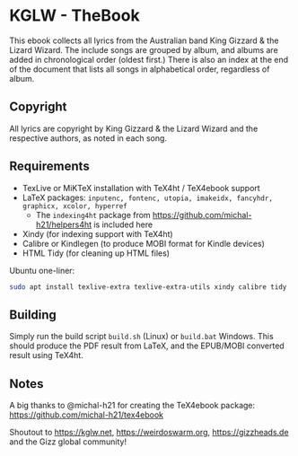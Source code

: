 # KGLW - TheBook

This ebook collects all lyrics from the Australian band King Gizzard & the Lizard Wizard.
The include songs are grouped by album, and albums are added in chronological order (oldest first.)
There is also an index at the end of the document that lists all songs in alphabetical order, regardless of album.

## Copyright

All lyrics are copyright by King Gizzard & the Lizard Wizard and the respective authors, as noted in each song.

## Requirements

* TexLive or MiKTeX installation with TeX4ht / TeX4ebook support
* LaTeX packages: `inputenc, fontenc, utopia, imakeidx, fancyhdr, graphicx, xcolor, hyperref`
  * The `indexing4ht` package from https://github.com/michal-h21/helpers4ht is included here
* Xindy (for indexing support with TeX4ht)
* Calibre or Kindlegen (to produce MOBI format for Kindle devices)
* HTML Tidy (for cleaning up HTML files)

Ubuntu one-liner:

```sh
sudo apt install texlive-extra texlive-extra-utils xindy calibre tidy
```

## Building

Simply run the build script `build.sh` (Linux) or `build.bat` Windows.
This should produce the PDF result from LaTeX, and the EPUB/MOBI converted result using TeX4ht.

## Notes

A big thanks to @michal-h21 for creating the TeX4ebook package: https://github.com/michal-h21/tex4ebook

Shoutout to https://kglw.net, https://weirdoswarm.org, https://gizzheads.de and the Gizz global community!

